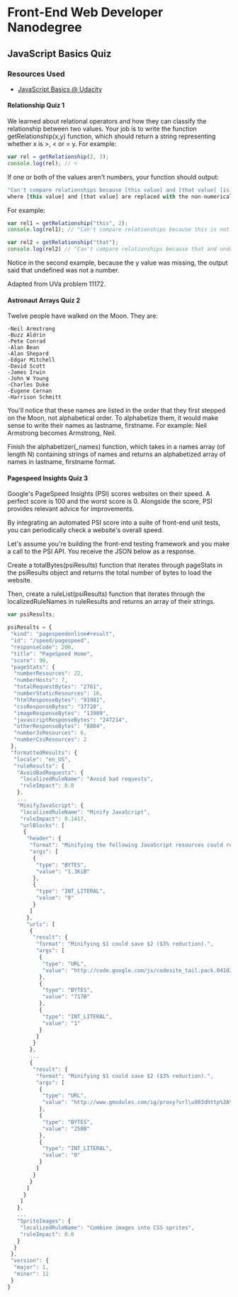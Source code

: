 # Front-End Web Developer Nanodegree

## JavaScript Basics Quiz

### Resources Used
* [JavaScript Basics @ Udacity](https://www.udacity.com/course/ud804)

#### Relationship Quiz 1

We learned about relational operators and how they can classify the relationship between two values. Your job is to write the function getRelationship(x,y) function, which should return a string representing whether x is >, < or = y. For example:
```javascript
var rel = getRelationship(2, 3);
console.log(rel); // <
```
If one or both of the values aren't numbers, your function should output:

```javascript
"Can't compare relationships because [this value] and [that value] [is]/[are] not [a] number[s]."
where [this value] and [that value] are replaced with the non-numerical values. The sentence should be grammatically correct by outputting either is or are and pluralizing number if necessary.
```
For example:
```javascript
var rel1 = getRelationship("this", 2);
console.log(rel1); // "Can't compare relationships because this is not a number"

var rel2 = getRelationship("that");
console.log(rel2) // "Can't compare relationships because that and undefined are not numbers"
```
Notice in the second example, because the y value was missing, the output said that undefined was not a number.

Adapted from UVa problem 11172.

#### Astronaut Arrays Quiz 2

Twelve people have walked on the Moon. They are:

	-Neil Armstrong
	-Buzz Aldrin
	-Pete Conrad
	-Alan Bean
	-Alan Shepard
	-Edgar Mitchell
	-David Scott
	-James Irwin
	-John W Young
	-Charles Duke
	-Eugene Cernan
	-Harrison Schmitt

You'll notice that these names are listed in the order that they first stepped on the Moon, not alphabetical order. To alphabetize them, it would make sense to write their names as lastname, firstname. For example: Neil Armstrong becomes Armstrong, Neil.

Finish the alphabetizer(_names) function, which takes in a names array (of length N) containing strings of names and returns an alphabetized array of names in lastname, firstname format.

#### Pagespeed Insights Quiz 3

Google's PageSpeed Insights (PSI) scores websites on their speed. A perfect score is 100 and the worst score is 0. Alongside the score, PSI provides relevant advice for improvements.

By integrating an automated PSI score into a suite of front-end unit tests, you can periodically check a website's overall speed.

Let's assume you're building the front-end testing framework and you make a call to the PSI API. You receive the JSON below as a response.

Create a totalBytes(psiResults) function that iterates through pageStats in the psiResults object and returns the total number of bytes to load the website.

Then, create a ruleList(psiResults) function that iterates through the localizedRuleNames in ruleResults and returns an array of their strings.

```javascript
var psiResults;

psiResults = {
 "kind": "pagespeedonline#result",
 "id": "/speed/pagespeed",
 "responseCode": 200,
 "title": "PageSpeed Home",
 "score": 90,
 "pageStats": {
  "numberResources": 22,
  "numberHosts": 7,
  "totalRequestBytes": "2761",
  "numberStaticResources": 16,
  "htmlResponseBytes": "91981",
  "cssResponseBytes": "37728",
  "imageResponseBytes": "13909",
  "javascriptResponseBytes": "247214",
  "otherResponseBytes": "8804",
  "numberJsResources": 6,
  "numberCssResources": 2
 },
 "formattedResults": {
  "locale": "en_US",
  "ruleResults": {
   "AvoidBadRequests": {
    "localizedRuleName": "Avoid bad requests",
    "ruleImpact": 0.0
   },
   ...
   "MinifyJavaScript": {
    "localizedRuleName": "Minify JavaScript",
    "ruleImpact": 0.1417,
    "urlBlocks": [
     {
      "header": {
       "format": "Minifying the following JavaScript resources could reduce their size by $1 ($2% reduction).",
       "args": [
        {
         "type": "BYTES",
         "value": "1.3KiB"
        },
        {
         "type": "INT_LITERAL",
         "value": "0"
        }
       ]
      },
      "urls": [
       {
        "result": {
         "format": "Minifying $1 could save $2 ($3% reduction).",
         "args": [
          {
           "type": "URL",
           "value": "http://code.google.com/js/codesite_tail.pack.04102009.js"
          },
          {
           "type": "BYTES",
           "value": "717B"
          },
          {
           "type": "INT_LITERAL",
           "value": "1"
          }
         ]
        }
       },
       ...
       {
        "result": {
         "format": "Minifying $1 could save $2 ($3% reduction).",
         "args": [
          {
           "type": "URL",
           "value": "http://www.gmodules.com/ig/proxy?url\u003dhttp%3A%2F%2Fjqueryjs.googlecode.com%2Ffiles%2Fjquery-1.2.6.min.js"
          },
          {
           "type": "BYTES",
           "value": "258B"
          },
          {
           "type": "INT_LITERAL",
           "value": "0"
          }
         ]
        }
       }
      ]
     }
    ]
   },
   ...
   "SpriteImages": {
    "localizedRuleName": "Combine images into CSS sprites",
    "ruleImpact": 0.0
   }
  }
 },
 "version": {
  "major": 1,
  "minor": 11
 }
}
```


